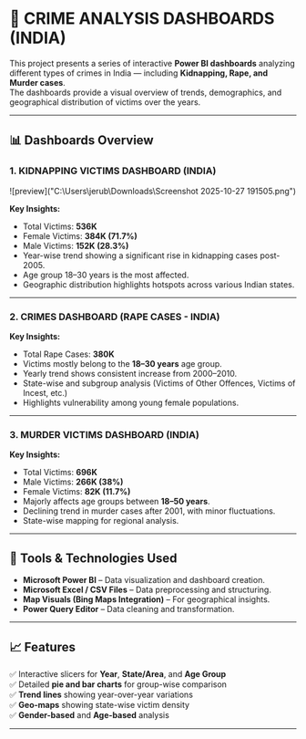 # 🧭 CRIME ANALYSIS DASHBOARDS (INDIA)

This project presents a series of interactive **Power BI dashboards** analyzing different types of crimes in India — including **Kidnapping, Rape, and Murder cases**.  
The dashboards provide a visual overview of trends, demographics, and geographical distribution of victims over the years.

---

## 📊 Dashboards Overview

### 1. KIDNAPPING VICTIMS DASHBOARD (INDIA)
![preview]("C:\Users\jerub\Downloads\Screenshot 2025-10-27 191505.png")

**Key Insights:**
- Total Victims: **536K**
- Female Victims: **384K (71.7%)**
- Male Victims: **152K (28.3%)**
- Year-wise trend showing a significant rise in kidnapping cases post-2005.
- Age group 18–30 years is the most affected.
- Geographic distribution highlights hotspots across various Indian states.

---

### 2. CRIMES DASHBOARD (RAPE CASES - INDIA)

**Key Insights:**
- Total Rape Cases: **380K**
- Victims mostly belong to the **18–30 years** age group.
- Yearly trend shows consistent increase from 2000–2010.
- State-wise and subgroup analysis (Victims of Other Offences, Victims of Incest, etc.)
- Highlights vulnerability among young female populations.

---

### 3. MURDER VICTIMS DASHBOARD (INDIA)

**Key Insights:**
- Total Victims: **696K**
- Male Victims: **266K (38%)**
- Female Victims: **82K (11.7%)**
- Majorly affects age groups between **18–50 years**.
- Declining trend in murder cases after 2001, with minor fluctuations.
- State-wise mapping for regional analysis.

---

## 🧠 Tools & Technologies Used
- **Microsoft Power BI** – Data visualization and dashboard creation.
- **Microsoft Excel / CSV Files** – Data preprocessing and structuring.
- **Map Visuals (Bing Maps Integration)** – For geographical insights.
- **Power Query Editor** – Data cleaning and transformation.

---

## 📈 Features
✅ Interactive slicers for **Year**, **State/Area**, and **Age Group**  
✅ Detailed **pie and bar charts** for group-wise comparison  
✅ **Trend lines** showing year-over-year variations  
✅ **Geo-maps** showing state-wise victim density  
✅ **Gender-based** and **Age-based** analysis  

---

